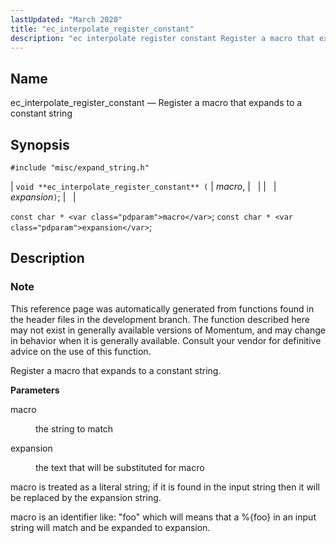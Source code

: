 ```yaml
---
lastUpdated: "March 2020"
title: "ec_interpolate_register_constant"
description: "ec interpolate register constant Register a macro that expands to a constant string void ec interpolate register constant macro expansion const char macro const char expansion This reference page was automatically generated from functions found in the header files in the development branch The function described here may not exist..."
---
```


<a name="apis.ec_interpolate_register_constant"></a> 
## Name

ec_interpolate_register_constant — Register a macro that expands to a constant string

## Synopsis

`#include "misc/expand_string.h"`

| `void **ec_interpolate_register_constant** (` | <var class="pdparam">macro</var>, |   |
|   | <var class="pdparam">expansion</var>`)`; |   |

`const char * <var class="pdparam">macro</var>`;
`const char * <var class="pdparam">expansion</var>`;<a name="idp53407280"></a> 
## Description

### Note

This reference page was automatically generated from functions found in the header files in the development branch. The function described here may not exist in generally available versions of Momentum, and may change in behavior when it is generally available. Consult your vendor for definitive advice on the use of this function.

Register a macro that expands to a constant string.

**<a name="idp53410160"></a> Parameters**

<dl class="variablelist">

<dt>macro</dt>

<dd>

the string to match

</dd>

<dt>expansion</dt>

<dd>

the text that will be substituted for macro

</dd>

</dl>

macro is treated as a literal string; if it is found in the input string then it will be replaced by the expansion string.

macro is an identifier like: "foo" which will means that a %{foo} in an input string will match and be expanded to expansion.